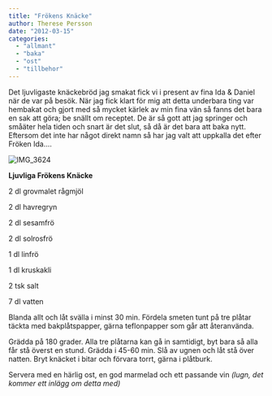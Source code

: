 ```yaml
---
title: "Frökens Knäcke"
author: Therese Persson
date: "2012-03-15"
categories: 
  - "allmant"
  - "baka"
  - "ost"
  - "tillbehor"
---
```


Det ljuvligaste knäckebröd jag smakat fick vi i present av fina Ida & Daniel när de var på besök. När jag fick klart för mig att detta underbara ting var hembakat och gjort med så mycket kärlek av min fina vän så fanns det bara en sak att göra; be snällt om receptet. De är så gott att jag springer och småäter hela tiden och snart är det slut, så då är det bara att baka nytt. Eftersom det inte har något direkt namn så har jag valt att uppkalla det efter Fröken Ida....

![](/static/img/IMG_3624-1024x682.jpg "IMG_3624")

**Ljuvliga Frökens Knäcke**

2 dl grovmalet rågmjöl

2 dl havregryn

2 dl sesamfrö

2 dl solrosfrö

1 dl linfrö

1 dl kruskakli

2 tsk salt

7 dl vatten

Blanda allt och låt svälla i minst 30 min. Fördela smeten tunt på tre plåtar täckta med bakplåtspapper, gärna teflonpapper som går att återanvända.

Grädda på 180 grader. Alla tre plåtarna kan gå in samtidigt, byt bara så alla får stå överst en stund. Grädda i 45-60 min. Slå av ugnen och låt stå över natten. Bryt knäcket i bitar och förvara torrt, gärna i plåtburk.

Servera med en härlig ost, en god marmelad och ett passande vin _(lugn, det kommer ett inlägg om detta med)_
